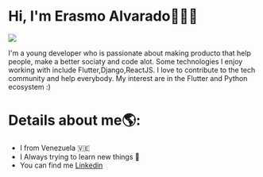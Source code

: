 # Hi, I'm Erasmo Alvarado👋🧑‍💻

![](https://cdn.pixabay.com/photo/2016/02/03/08/32/banner-1176677_960_720.jpg)

I'm a young developer who is passionate about making producto that help people, make a better sociaty and code alot. Some technologies I enjoy working with include Flutter,Django,ReactJS. I love to contribute to the tech community and help everybody. My interest are in the Flutter and Python ecosystem :)

# Details about me🌎:

- I from Venezuela 🇻🇪
- I Always trying to learn new things 📖
- You can find me  [Linkedin](https://www.linkedin.com/ "link")
